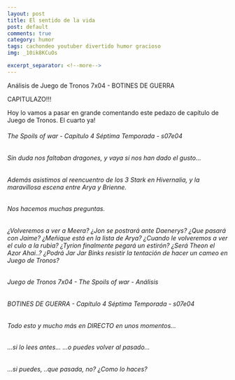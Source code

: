 ```yaml
---
layout: post
title: El sentido de la vida
post: default
comments: true
category: humor
tags: cachondeo youtuber divertido humor gracioso
img: _10ik8KCuOs

excerpt_separator: <!--more-->
---
```


Análisis de Juego de Tronos 7x04 - BOTINES DE GUERRA

CAPITULAZO!!!

Hoy lo vamos a pasar en grande comentando este pedazo de capítulo de Juego de Tronos. El cuarto ya!


<!--more-->


###### The Spoils of war - Capítulo 4 Séptima Temporada - s07e04

###### Sin duda nos faltaban dragones, y vaya si nos han dado el gusto...
###### Además asistimos al reencuentro de los 3 Stark en Hivernalia, y la maravillosa escena entre Arya y Brienne.
###### Nos hacemos muchas preguntas.
###### ¿Volveremos a ver a Meera? ¿Jon se postrará ante Daenerys? ¿Que pasará con Jaime? ¿Meñique está en la lista de Arya? ¿Cuando le volveremos a ver el culo a la rubia? ¿Tyrion finalmente pegará un estirón? ¿Será Theon el Azor Ahai..? ¿Podrá Jar Jar Binks resistir la tentación de hacer un cameo en Juego de Tronos?

###### Juego de Tronos 7x04 - The Spoils of war - Análisis

###### BOTINES DE GUERRA - Capítulo 4 Séptima Temporada - s07e04

###### Todo esto y mucho más en DIRECTO en unos momentos...
###### ...si lo lees antes... ...o puedes volver al pasado...
###### ...si puedes, ..que pasada, no? ¿Como lo haces?